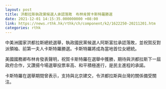 ```yaml
---
layout: post
title: 洪都拉斯執政黨候選人承認落敗　布林肯賀卡斯特羅勝選
date: 2021-12-01 14:15:35.000000000 +08:00
link: https://news.rthk.hk/rthk/ch/component/k2/1622250-20211201.htm
categories: rthk
---
```


中美洲國家洪都拉斯總統選舉，執政國民黨候選人阿斯富拉承認落敗，並祝賀反對派領袖、前第一夫人卡斯特羅勝選。卡斯特羅將成為當地首位女總統。

美國國務卿布林肯發表聲明，祝賀卡斯特羅在選舉中獲勝，期待與洪都拉斯下一屆政府合作，又讚揚今場選舉投票率高、和平積極進行，是民主進程的承諾。

卡斯特羅在選舉期間曾表示，支持與北京建交，令洪都拉斯與台灣的關係備受關注。
